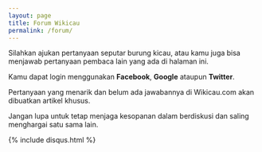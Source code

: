 ```yaml
---
layout: page
title: Forum Wikicau
permalink: /forum/
---
```


Silahkan ajukan pertanyaan seputar burung kicau, atau kamu juga bisa menjawab pertanyaan pembaca lain yang ada di halaman ini.

Kamu dapat login menggunakan **Facebook**, **Google** ataupun **Twitter**.

Pertanyaan yang menarik dan belum ada jawabannya di Wikicau.com akan dibuatkan artikel khusus.

Jangan lupa untuk tetap menjaga kesopanan dalam berdiskusi dan saling menghargai satu sama lain.

{% include disqus.html %}